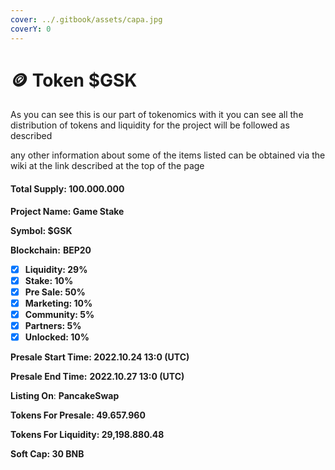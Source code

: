 ```yaml
---
cover: ../.gitbook/assets/capa.jpg
coverY: 0
---
```


# 🪙 Token $GSK

As you can see this is our part of tokenomics with it you can see all the distribution of tokens and liquidity for the project will be followed as described

any other information about some of the items listed can be obtained via the wiki at the link described at the top of the page

#### Total Supply: **100.000.000**

**Project Name: Game Stake**

**Symbol: $GSK**

**Blockchain:** **BEP20**

* [x] **Liquidity: 29%**
* [x] **Stake: 10%**
* [x] **Pre Sale: 50%**
* [x] **Marketing: 10%**
* [x] **Community: 5%**
* [x] **Partners: 5%**
* [x] **Unlocked: 10%**

**Presale Start Time: 2022.10.24  13:0 (UTC)**

**Presale End Time:** **2022.10.27  13:0 (UTC)**

**Listing On**: **PancakeSwap**

**Tokens For Presale: 49.657.960**

**Tokens For Liquidity: 29,198.880.48**

**Soft Cap: 30 BNB**
